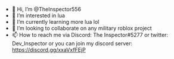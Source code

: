 - 👋 Hi, I’m @TheInspector556
- 👀 I’m interested in lua
- 🌱 I’m currently learning more lua lol
- 💞️ I’m looking to collaborate on any military roblox project
- 📫 How to reach me via Discord: The Inspector#5277 or twitter: Dev_Inspector or you can join my discord server: https://discord.gg/xxaVxfFEjP

